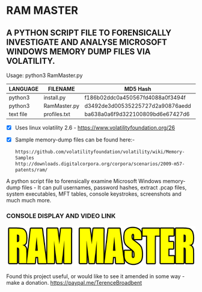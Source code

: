 # RAM MASTER
## A PYTHON SCRIPT FILE TO FORENSICALLY INVESTIGATE AND ANALYSE MICROSOFT WINDOWS MEMORY DUMP FILES VIA VOLATILITY.

Usage: python3 RamMaster.py

| LANGUAGE  | FILENAME         | MD5 Hash                         | VERSION     |
|------     |------            | -------                          | ------      |
| python3   | install.py       | f186b02ddc0a450567fd4088a0f3494f | Reminiscent |
| python3   | RamMaster.py     | d3492de3d00535225727d2a90876aedd | Reminiscent |
| text file | profiles.txt     | ba638a0a6f9d322100809bd6e67427d6 | Reminiscent |

- [x] Uses linux volatility 2.6 - https://www.volatilityfoundation.org/26
- [x] Sample memory-dump files can be found here:-</br>

      https://github.com/volatilityfoundation/volatility/wiki/Memory-Samples
      http://downloads.digitalcorpora.org/corpora/scenarios/2009-m57-patents/ram/

A python script file to forensically examine Microsoft Windows memory-dump files - It can pull usernames, password hashes, extract .pcap files, system executables, MFT tables, console keystrokes, screenshots and much much more.

### CONSOLE DISPLAY AND VIDEO LINK
[![RamMater](https://github.com/BroadbentT/RAM-MASTER/blob/master/picture1.png)](https://youtu.be/qu3LE98fbzY "RamMaster")

Found this project useful, or would like to see it amended in some way - make a donation.
https://paypal.me/TerenceBroadbent
